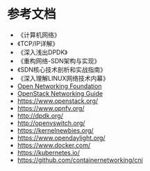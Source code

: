# 参考文档

* 《计算机网络》
* 《TCP/IP详解》
* 《深入浅出DPDK》
* 《重构网络-SDN架构与实现》
* 《SDN核心技术剖析和实战指南》
* 《深入理解LINUX网络技术内幕》
* [Open Networking Foundation](https://www.opennetworking.org/)
* [OpenStack Networking Guide](https://docs.openstack.org/ocata/networking-guide/)
* <https://www.openstack.org/>
* <https://www.opnfv.org/>
* <http://dpdk.org/>
* <http://openvswitch.org/>
* <https://kernelnewbies.org/>
* <https://www.opendaylight.org/>
* <https://www.docker.com/>
* <https://kubernetes.io/>
* <https://github.com/containernetworking/cni>
